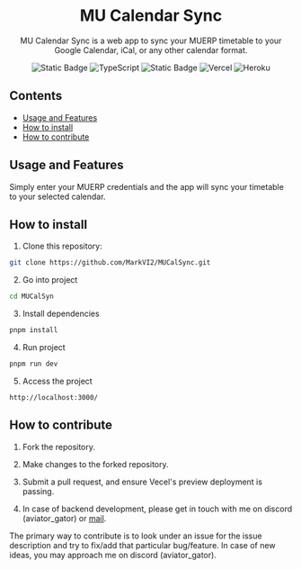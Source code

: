 <div align="center">
  <h1>MU Calendar Sync</h1>
<p> MU Calendar Sync is a web app to sync your MUERP timetable to your Google Calendar, iCal, or any other calendar format. </p>

<p>
    <img alt="Static Badge" src="https://img.shields.io/badge/next.js-000000?style=for-the-badge&logo=nextdotjs" alt="Next.js">
    <img src="https://img.shields.io/badge/typescript-%23007ACC.svg?style=for-the-badge&logo=typescript&logoColor=white" alt="TypeScript">
    <img alt="Static Badge" src="https://img.shields.io/badge/python-3670A0?style=for-the-badge&logo=python&logoColor=ffdd54" alt="Python">
    <img src="https://img.shields.io/badge/vercel-%23000000.svg?style=for-the-badge&logo=vercel&logoColor=white" alt="Vercel">
    <img src="https://img.shields.io/badge/Heroku-430098?style=for-the-badge&logo=heroku&logoColor=fffe" alt="Heroku">
</p>
</div>

## Contents

- [Usage and Features](#usage-and-features)
- [How to install](#how-to-install)
- [How to contribute](#how-to-contribute)

## Usage and Features

Simply enter your MUERP credentials and the app will sync your timetable to your
selected calendar.

## How to install

1. Clone this repository:

```bash
git clone https://github.com/MarkVI2/MUCalSync.git
```

2. Go into project

```bash
cd MUCalSyn
```

3. Install dependencies

```bash
pnpm install
```

4. Run project

```bash
pnpm run dev
```

5. Access the project

```plaintext
http://localhost:3000/
```

## How to contribute

1. Fork the repository.

2. Make changes to the forked repository.

3. Submit a pull request, and ensure Vecel's preview deployment is passing.

4. In case of backend development, please get in touch with me on discord (aviator_gator) or [mail](mailto:mark.atharv@gmail.com).

The primary way to contribute is to look under an issue for the issue
description and try to fix/add that particular bug/feature. In case of new
ideas, you may approach me on discord (aviator_gator).
